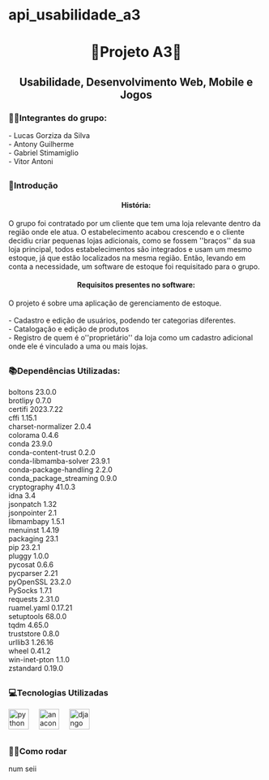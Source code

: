 # api_usabilidade_a3

<h1 align="center">📝Projeto A3📝</h1>

<h2 align="center">Usabilidade, Desenvolvimento Web, Mobile e Jogos</h2>

<h3 align="left">🙋‍♂️Integrantes do grupo:</h3>

<p align="left">- Lucas Gorziza da Silva<br>- Antony Guilherme<br>- Gabriel Stimamiglio<br>- Vitor Antoni</p>

<h2 align="left"></h2>

<h3 align="left">🔎Introdução</h3>

<h4 align="center">História:</h4>

<p align="left">O grupo foi contratado por um cliente que tem uma loja relevante dentro da região onde ele atua. O estabelecimento acabou crescendo e o cliente decidiu criar pequenas lojas adicionais, como se fossem ''braços'' da sua loja principal, todos estabelecimentos são integrados e usam um mesmo estoque, já que estão localizados na mesma região. Então, levando em conta a necessidade, um software de estoque foi requisitado para o grupo.</p>

<h4 align="center">Requisitos presentes no software:</h4>

<p align="left">O projeto é sobre uma aplicação de gerenciamento de estoque. <br><br>- Cadastro e edição de usuários, podendo ter categorias diferentes.<br>- Catalogação e edição de produtos<br>- Registro de quem é o''proprietário'' da loja como um cadastro adicional onde ele é vinculado a uma ou mais lojas.</p>

<h2 align="left"></h2>

<h3 align="left">📚Dependências Utilizadas:</h3>

<p align="left">boltons                 23.0.0   <br>brotlipy                0.7.0<br>certifi                 2023.7.22<br>cffi                    1.15.1<br>charset-normalizer      2.0.4<br>colorama                0.4.6<br>conda                   23.9.0<br>conda-content-trust     0.2.0<br>conda-libmamba-solver   23.9.1<br>conda-package-handling  2.2.0<br>conda_package_streaming 0.9.0<br>cryptography            41.0.3<br>idna                    3.4<br>jsonpatch               1.32<br>jsonpointer             2.1<br>libmambapy              1.5.1<br>menuinst                1.4.19<br>packaging               23.1<br>pip                     23.2.1<br>pluggy                  1.0.0<br>pycosat                 0.6.6<br>pycparser               2.21<br>pyOpenSSL               23.2.0<br>PySocks                 1.7.1<br>requests                2.31.0<br>ruamel.yaml             0.17.21<br>setuptools              68.0.0<br>tqdm                    4.65.0<br>truststore              0.8.0<br>urllib3                 1.26.16<br>wheel                   0.41.2<br>win-inet-pton           1.1.0<br>zstandard               0.19.0</p>

<h2 align="left"></h2>

<h3 align="left">💻Tecnologias Utilizadas</h3>

<div align="left">
  <img src="https://cdn.jsdelivr.net/gh/devicons/devicon/icons/python/python-original.svg" height="40" alt="python logo"  />
  <img width="12" />
  <img src="https://cdn.jsdelivr.net/gh/devicons/devicon/icons/anaconda/anaconda-original.svg" height="40" alt="anaconda logo"  />
  <img width="12" />
  <img src="https://cdn.jsdelivr.net/gh/devicons/devicon/icons/django/django-plain.svg" height="40" alt="django logo"  />
</div>

<h2 align="left"></h2>

<h3 align="left">👨‍💻Como rodar</h3>

<p align="left">num seii</p>
